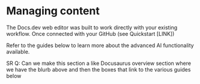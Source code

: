 # Managing content

The Docs.dev web editor was built to work directly with your existing workflow. Once connected with your GitHub (see Quickstart \[LINK])

Refer to the guides below to learn more about the advanced AI functionality available.

SR Q: Can we make this section a like Docusaurus overview section where we have the blurb above and then the boxes that link to the various guides below

